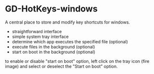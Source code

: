 # GD-HotKeys-windows
A central place to store and modify key shortcuts for windows.
- straightforward interface
- simple system tray interface
- determine which app executes the specified file (optional)
- execute files in the background (optional)
- start on boot in the background (optional)

to enable or disable "start on boot" option, left click on the tray icon (fire image) and select or deselect the "Start on boot" option.
